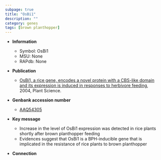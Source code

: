 ```yaml
---
subpage: true
title: "OsBi1"
description: ""
category: genes
tags: [brown planthopper]
---
```


* **Information**  
    + Symbol: OsBi1  
    + MSU: None  
    + RAPdb: None  

* **Publication**  
    + [OsBi1, a rice gene, encodes a novel protein with a CBS-like domain and its expression is induced in responses to herbivore feeding](http://www.ncbi.nlm.nih.gov/pubmed?term=OsBi1,+a+rice+gene,+encodes+a+novel+protein+with+a+CBS-like+domain+and+its+expression+is+induced+in+responses+to+herbivore+feeding%5BTitle%5D), 2004, Plant Science.

* **Genbank accession number**  
    + [AAQ54305](http://www.ncbi.nlm.nih.gov/nuccore/AAQ54305)

* **Key message**  
    + Increase in the level of OsBi1 expression was detected in rice plants shortly after brown planthopper feeding
    + Evidences suggest that OsBi1 is a BPH-inducible gene that is implicated in the resistance of rice plants to brown planthopper

* **Connection**  



